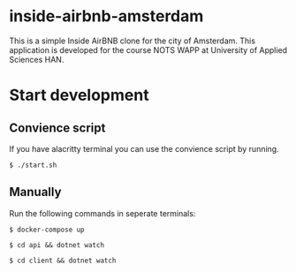 # inside-airbnb-amsterdam
This is a simple Inside AirBNB clone for the city of Amsterdam. This application is developed for the course NOTS WAPP at University of Applied Sciences HAN.

# Start development
## Convience script
If you have alacritty terminal you can use the convience script by running.
```
$ ./start.sh
```

## Manually
Run the following commands in seperate terminals:
```
$ docker-compose up
```
```
$ cd api && dotnet watch
```
```
$ cd client && dotnet watch
```
